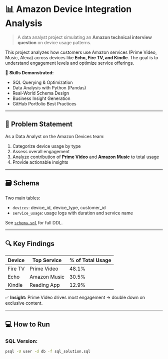 # 📊 Amazon Device Integration Analysis

> A data analyst project simulating an **Amazon technical interview question** on device usage patterns.

This project analyzes how customers use Amazon services (Prime Video, Music, Alexa) across devices like **Echo, Fire TV, and Kindle**. The goal is to understand engagement levels and optimize service offerings.

🎯 **Skills Demonstrated:**
- SQL Querying & Optimization
- Data Analysis with Python (Pandas)
- Real-World Schema Design
- Business Insight Generation
- GitHub Portfolio Best Practices

---

## 🧩 Problem Statement

As a Data Analyst on the Amazon Devices team:
1. Categorize device usage by type
2. Assess overall engagement
3. Analyze contribution of **Prime Video** and **Amazon Music** to total usage
4. Provide actionable insights

---

## 🗃️ Schema

Two main tables:
- `devices`: device_id, device_type, customer_id
- `service_usage`: usage logs with duration and service name

See [`schema.sql`](schema.sql) for full DDL.

---

## 🔍 Key Findings

| Device     | Top Service       | % of Total Usage |
|------------|-------------------|------------------|
| Fire TV    | Prime Video       | 48.1%            |
| Echo       | Amazon Music      | 30.5%            |
| Kindle     | Reading App       | 12.9%            |

✅ **Insight:** Prime Video drives most engagement → double down on exclusive content.

---

## 💻 How to Run

### SQL Version:
```bash
psql -U user -d db -f sql_solution.sql